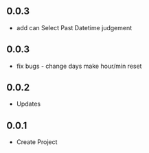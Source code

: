 ## 0.0.3

* add can Select Past Datetime judgement


## 0.0.3

* fix bugs - change days make hour/min reset 

## 0.0.2

* Updates


## 0.0.1

* Create Project
